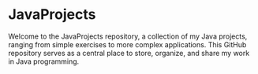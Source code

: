 # JavaProjects
Welcome to the JavaProjects repository, a collection of my Java projects, ranging from simple exercises to more complex applications. This GitHub repository serves as a central place to store, organize, and share my work in Java programming.
